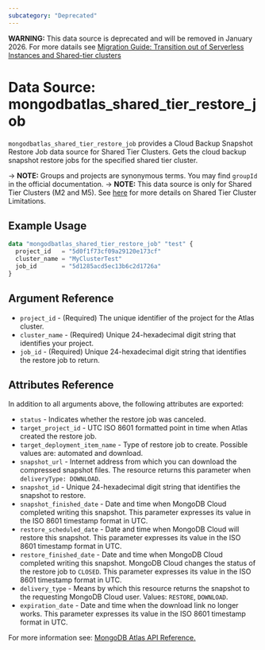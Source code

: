 ```yaml
---
subcategory: "Deprecated"    
---
```


**WARNING:** This data source is deprecated and will be removed in January 2026. For more datails see [Migration Guide: Transition out of Serverless Instances and Shared-tier clusters](https://registry.terraform.io/providers/mongodb/mongodbatlas/latest/docs/guides/serverless-shared-migration-guide)

# Data Source: mongodbatlas_shared_tier_restore_job

`mongodbatlas_shared_tier_restore_job` provides a Cloud Backup Snapshot Restore Job data source for Shared Tier Clusters. Gets the cloud backup snapshot restore jobs for the specified shared tier cluster.

-> **NOTE:** Groups and projects are synonymous terms. You may find `groupId` in the official documentation.
-> **NOTE:** This data source is only for Shared Tier Clusters (M2 and M5). See [here](https://www.mongodb.com/docs/atlas/reference/free-shared-limitations/) for more details on Shared Tier Cluster Limitations. 

## Example Usage
```terraform
data "mongodbatlas_shared_tier_restore_job" "test" {
  project_id   = "5d0f1f73cf09a29120e173cf"
  cluster_name = "MyClusterTest"
  job_id       = "5d1285acd5ec13b6c2d1726a"
}
```

## Argument Reference

* `project_id` - (Required) The unique identifier of the project for the Atlas cluster.
* `cluster_name` - (Required) Unique 24-hexadecimal digit string that identifies your project.
* `job_id` - (Required) Unique 24-hexadecimal digit string that identifies the restore job to return.

## Attributes Reference

In addition to all arguments above, the following attributes are exported:

* `status` -	Indicates whether the restore job was canceled.
* `target_project_id` -	UTC ISO 8601 formatted point in time when Atlas created the restore job.
* `target_deployment_item_name` - Type of restore job to create. Possible values are: automated and download.
* `snapshot_url` -	Internet address from which you can download the compressed snapshot files. The resource returns this parameter when `deliveryType: DOWNLOAD`.
* `snapshot_id` -	Unique 24-hexadecimal digit string that identifies the snapshot to restore.
* `snapshot_finished_date` -	Date and time when MongoDB Cloud completed writing this snapshot. This parameter expresses its value in the ISO 8601 timestamp format in UTC.
* `restore_scheduled_date` -	Date and time when MongoDB Cloud will restore this snapshot. This parameter expresses its value in the ISO 8601 timestamp format in UTC.
* `restore_finished_date` -	Date and time when MongoDB Cloud completed writing this snapshot. MongoDB Cloud changes the status of the restore job to `CLOSED`. This parameter expresses its value in the ISO 8601 timestamp format in UTC.
* `delivery_type` -	Means by which this resource returns the snapshot to the requesting MongoDB Cloud user. Values: `RESTORE`, `DOWNLOAD`.
* `expiration_date` -	Date and time when the download link no longer works. This parameter expresses its value in the ISO 8601 timestamp format in UTC.

For more information see: [MongoDB Atlas API Reference.](https://www.mongodb.com/docs/atlas/reference/api-resources-spec/#tag/Shared-Tier-Restore-Jobs/operation/getSharedClusterBackupRestoreJob)